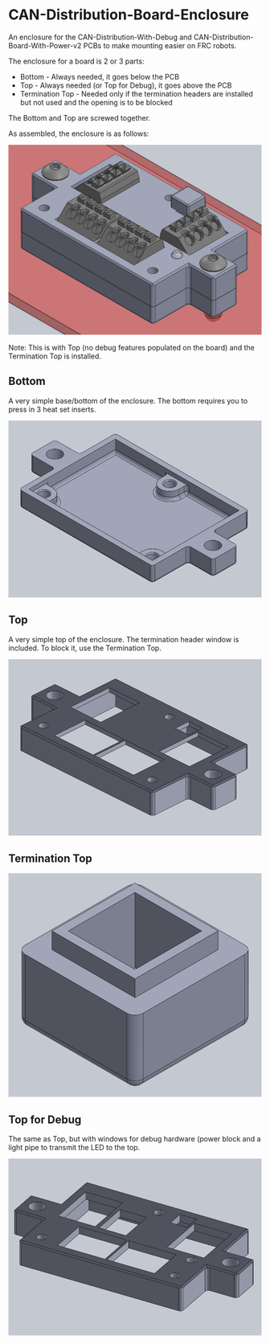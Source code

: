 # CAN-Distribution-Board-Enclosure

An enclosure for the CAN-Distribution-With-Debug and CAN-Distribution-Board-With-Power-v2
PCBs to make mounting easier on FRC robots.

The enclosure for a board is 2 or 3 parts:
- Bottom - Always needed, it goes below the PCB
- Top - Always needed (or Top for Debug), it goes above the PCB 
- Termination Top - Needed only if the termination headers are installed but not used
and the opening is to be blocked

The Bottom and Top are screwed together.

As assembled, the enclosure is as follows:

![alt text](https://github.com/2468shrm/CAN-Distribution-Board-Enclosure/blob/main/IMAGES/Assembly.png?raw=true)

Note: This is with Top (no debug features populated on the board) and the Termination Top
is installed.

## Bottom

A very simple base/bottom of the enclosure.  The bottom requires you to press in 3
heat set inserts.

![alt text](https://github.com/2468shrm/CAN-Distribution-Board-Enclosure/blob/main/IMAGES/Bottom.png?raw=true)

## Top

A very simple top of the enclosure. The termination header window is included. To block it,
use the Termination Top.

![alt text](https://github.com/2468shrm/CAN-Distribution-Board-Enclosure/blob/main/IMAGES/Top.png?raw=true)

## Termination Top

![alt text](https://github.com/2468shrm/CAN-Distribution-Board-Enclosure/blob/main/IMAGES/Termination%20Top.png?raw=true)

## Top for Debug

The same as Top, but with windows for debug hardware (power block and a light pipe to
transmit the LED to the top.

![alt text](https://github.com/2468shrm/CAN-Distribution-Board-Enclosure/blob/main/IMAGES/Top%20for%20Debug.png?raw=true)
